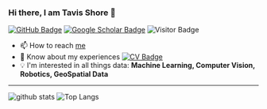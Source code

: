 
<style type="text/css">
.topalign img {
  vertical-align: top;
}
</style>

### Hi there, I am Tavis Shore 👋 

[![GitHub Badge](https://img.shields.io/github/followers/tavisshore?style=social)](https://github.com/tavisshore?tab=followers)
[![Google Scholar Badge](https://img.shields.io/badge/Google-Scholar-green)](https://scholar.google.com/citations?user=jHEABmkAAAAJ&hl=en)
![Visitor Badge](https://visitor-badge.laobi.icu/badge?page_id=tavisshore.tavisshore)

- 📫 How to reach [me](https://www.tavisshore.co.uk)
- 📄 Know about my experiences [![CV Badge](https://img.shields.io/badge/My-CV-critical)](https://www.tavisshore.co.uk/cv/)
- :bulb: I'm interested in all things data: **Machine Learning, Computer Vision, Robotics, GeoSpatial Data**



---

  
![github stats](https://github-readme-stats.vercel.app/api?username=tavisshore&show_icons=true)
![Top Langs](https://github-readme-stats.vercel.app/api/top-langs/?username=tavisshore&langs_count=3)

<!-- ![Top Langs](https://github-readme-stats.vercel.app/api/top-langs/?username=yunusserhat&hide_langs_below=10) -->


